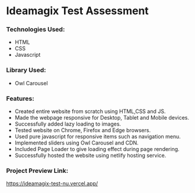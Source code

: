 # Ideamagix Test Assessment

### Technologies Used:

- HTML
- CSS
- Javascript

### Library Used:

- Owl Carousel

### Features:

- Created entire website from scratch using HTML,CSS and JS.
- Made the webpage responsive for Desktop, Tablet and Mobile devices.
- Successfully added lazy loading to images.
- Tested website on Chrome, Firefox and Edge browsers.
- Used pure javascript for responsive items such as navigation menu.
- Implemented sliders using Owl Carousel and CDN.
- Included Page Loader to give loading effect during page rendering.
- Successfully hosted the website using netlify hosting service.

### Project Preview Link:

https://ideamagix-test-nu.vercel.app/
